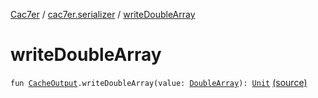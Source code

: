 [Cac7er](../index.md) / [cac7er.serializer](index.md) / [writeDoubleArray](./write-double-array.md)

# writeDoubleArray

`fun `[`CacheOutput`](-cache-output.md)`.writeDoubleArray(value: `[`DoubleArray`](https://kotlinlang.org/api/latest/jvm/stdlib/kotlin/-double-array/index.html)`): `[`Unit`](https://kotlinlang.org/api/latest/jvm/stdlib/kotlin/-unit/index.html) [(source)](http://2wiqua.wcaokaze.com/gitbucket/wcaokaze/Cac7er/blob/master/src/main/java/cac7er/serializer/array.kt#L119)